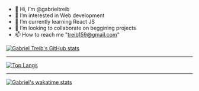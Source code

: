 - 👋 Hi, I’m @gabrieltreib
- 👀 I’m interested in Web development
- 🌱 I’m currently learning React JS
- 💞️ I’m looking to collaborate on beggining projects
- 📫 How to reach me "treib159@gmail.com"

[![Gabriel Treib's GitHub stats](https://github-readme-stats.vercel.app/api?username=gabrieltreib&theme=tokyonight)](https://github.com/anuraghazra/github-readme-stats)

--- 

[![Top Langs](https://github-readme-stats.vercel.app/api/top-langs/?username=gabrieltreib&layout=compact)](https://github.com/anuraghazra/github-readme-stats)

--- 

[![Gabriel's wakatime stats](https://github-readme-stats.vercel.app/api/wakatime?username=gabrieltreib)](https://github.com/anuraghazra/github-readme-stats)


<!---
gabrieltreib/gabrieltreib is a ✨ special ✨ repository because its `README.md` (this file) appears on your GitHub profile.
You can click the Preview link to take a look at your changes.
--->
